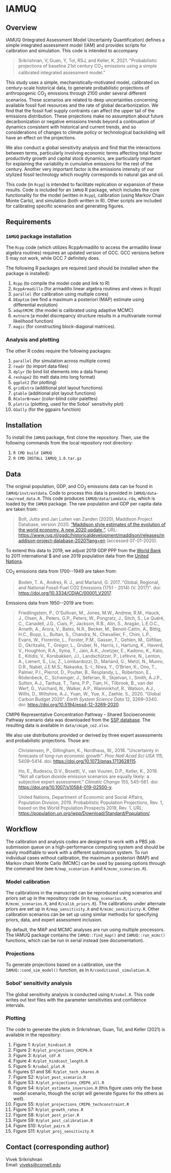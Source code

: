 # IAMUQ

## Overview

IAMUQ (Integrated Assessment Model Uncertainty Quantification) defines a simple integrated assessment model (IAM) and provides scripts for calibration and simulation. This code is intended to accompany

> Srikrishnan, V,  Guan, Y, Tol, RSJ, and Keller, K, 2021. "Probabilistic projections of baseline 21st century CO$_2$ emissions using a simple calibrated integrated assessment model."

This study uses a simple, mechanistically-motivated model, calibrated on century-scale historical data, to generate probabilistic projections of anthropogenic CO<sub>2</sub> emissions through 2100 under several different scenarios. These scenarios are related to deep uncertainties concerning available fossil fuel resources and the rate of global decarbonization. We find that the fossil fuel supply contraints can affect the upper tail of the emissions distribution. These projections make no assumption about future decarbonization or negative emissions trends beyond a continuation of dynamics consistent with historical and current trends, and so considerations of changes to climate policy or technological backsliding will have an effect on the projections.

We also conduct a global sensitivity analysis and find that the interactions between terms, particularly involving economic terms affecting total factor productivity growth and capital stock dynamics, are particularly important for explaining the variability in cumulative emissions for the rest of the century. Another very important factor is the emissions intensity of our stylized fossil technology which roughly corresponds to natural gas and oil.

This code (in `Rcpp`) is intended to facilitate replication or expansion of these results. Code is included for an `IAMUQ` R package, which includes the core functionality for the model (written in `Rcpp`), calibration (using Markov Chain Monte Carlo), and simulation (both written in R). Other scripts are included for calibrating specific scenarios and generating figures.

## Requirements

### `IAMUQ` package installation

The `Rcpp` code (which utilizes RcppArmadillo to access the armadillo linear algebra routines) requires an updated version of GCC. GCC versions before 5 may not work, while GCC 7 definitely does. 

The following R packages are required (and should be installed when the package is installed):

1. `Rcpp` (to compile the model code and link to R)
2. `RcppArmadillo` (for armadillo linear algebra routines and views in Rcpp)
3. `parallel` (for calibration using multiple cores)
4. `DEoptim` (we find a maximum a posteriori (MAP) estimate using differential evolution)
5. `adaptMCMC` (the model is calibrated using adaptive MCMC)
6. `mvtnorm` (a model discrepancy structure results in a multivariate normal likelihood function)
7. `magic` (for constructing block-diagonal matrices).

### Analysis and plotting

The other R codes require the following packages:

1. `parallel` (for simulation across multiple cores)
2. `readr` (to import data files)
3. `dplyr` (to bind list elements into a data frame)
4. `reshape2` (to melt data into long format)
5. `ggplot2` (for plotting)
6. `gridExtra` (additional plot layout functions)
7. `gtable` (additional plot layout functions)
8. `RColorBrewer` (color-blind color palettes)
9. `plotrix` (plotting, used for the Sobol` sensitivity plot)
10. `GGally` (for the ggpairs function)

## Installation

To install the `IAMUQ` package, first clone the repository. Then, use the following commands from the local repository root directory:

1. `R CMD build IAMUQ`
2. `R CMD INSTALL IAMUQ_1.0.tar.gz`

## Data

The original population, GDP, and CO<sub>2</sub> emissions data can be found in `IAMUQ/inst/extdata`. Code to process this data is provided in `IAMUQ/data-raw/read_data.R`. This code produces `IAMUQ/data/iamdata.rda`, which is loaded by the `IAMUQ` package. The raw population and GDP per capita data are taken from:

> Bolt, Jutta and Jan Luiten van Zanden (2020), Maddison Project Database, version 2020. [“Maddison style estimates of the evolution of the world economy. A new 2020 update ”](https://www.rug.nl/ggdc/historicaldevelopment/maddison/publications/wp15.pdf). URL: <https://www.rug.nl/ggdc/historicaldevelopment/maddison/releases/maddison-project-database-2020?lang=en> (accessed 07-01-2020).

To extend this data to 2019, we adjust 2019 GDP PPP from the [World Bank](https://data.worldbank.org/indicator/NY.GDP.MKTP.PP.KD) to 2011 international $ and use 2019 population data from the [United Nations](https://population.un.org/wpp/).

CO<sub>2</sub> emissions data from 1700--1949 are taken from:

> Boden, T. A., Andres, R. J., and Marland, G. 2017. "Global, Regional, and National Fossil-Fuel CO2 Emissions (1751 - 2014) (V. 2017)". doi: <https://doi.org/10.3334/CDIAC/00001_V2017>.

Emissions data from 1950--2019 are from:

> Friedlingstein, P., O’Sullivan, M., Jones, M.W., Andrew, R.M., Hauck, J., Olsen, A., Peters, G.P., Peters, W., Pongratz, J., Sitch, S., Le Quéré, C., Canadell, J.G., Ciais, P., Jackson, R.B., Alin, S., Aragão, L.E.O.C., Arneth, A., Arora, V., Bates, N.R., Becker, M., Benoit-Cattin, A., Bittig, H.C., Bopp, L., Bultan, S., Chandra, N., Chevallier, F., Chini, L.P., Evans, W., Florentie, L., Forster, P.M., Gasser, T., Gehlen, M., Gilfillan, D., Gkritzalis, T., Gregor, L., Gruber, N., Harris, I., Hartung, K., Haverd, V., Houghton, R.A., Ilyina, T., Jain, A.K., Joetzjer, E., Kadono, K., Kato, E., Kitidis, V., Korsbakken, J.I., Landschützer, P., Lefèvre, N., Lenton, A., Lienert, S., Liu, Z., Lombardozzi, D., Marland, G., Metzl, N., Munro, D.R., Nabel, J.E.M.S., Nakaoka, S.-I., Niwa, Y., O’Brien, K., Ono, T., Palmer, P.I., Pierrot, D., Poulter, B., Resplandy, L., Robertson, E., Rödenbeck, C., Schwinger, J., Séférian, R., Skjelvan, I., Smith, A.J.P., Sutton, A.J., Tanhua, T., Tans, P.P., Tian, H., Tilbrook, B., van der Werf, G., Vuichard, N., Walker, A.P., Wanninkhof, R., Watson, A.J., Willis, D., Wiltshire, A.J., Yuan, W., Yue, X., Zaehle, S., 2020. "Global Carbon Budget 2020". *Earth System Science Data* 12, 3269–3340. doi: <https://doi.org/10.5194/essd-12-3269-2020>.

CMIP6 Representative Concentration Pathway - Shared Socioeconomic Pathway scenario data was downloaded from the [SSP database](https://tntcat.iiasa.ac.at/SspDb/dsd). The resulting data is available in `data/cmip6_co2.xlsx`.

We also use distributions provided or derived by three expert assessments and probabilistic projections. Those are:

> Christensen, P., Gillingham, K., Nordhaus, W., 2018. "Uncertainty in forecasts of long-run economic growth". *Proc Natl Acad Sci USA* 115, 5409–5414. doi: <https://doi.org/10.1073/pnas.1713628115>.
> 
> Ho, E., Budescu, D.V., Bosetti, V., van Vuuren, D.P., Keller, K., 2019. "Not all carbon dioxide emission scenarios are equally likely: a subjective expert assessment." *Climatic Change* 155, 545–561. doi: <https://doi.org/10.1007/s10584-019-02500-y>.
> 
> United Nations, Department of Economic and Social Affairs, Population Division, 2019. Probabilistic Population Projections, Rev. 1, based on the World Population Prospects 2019, Rev. 1. URL: <https://population.un.org/wpp/Download/Standard/Population/>.

## Workflow

The calibration and analysis codes are designed to work with a PBS job submission queue on a high-performance computing system and should be easily modifiable to work with a different submission system. To run individual cases without calibration, the maximum a posteriori (MAP) and Markov chain Monte Carlo (MCMC) can be used by passing options through the command line (see `R/map_scenarios.R` and `R/mcmc_scenarios.R`).

### Model calibration

The calibrations in the manuscript can be reproduced using scenarios and priors set up in the repository code (in `R/map_scenarios.R`, `R/mcmc_scenarios.R`, and `R/calib_priors.R`). The calibrations under alternate priors are set up in `R/map_sensitivity.R` and `R/mcmc_sensitivity.R`. Other calibration scenarios can be set up using similar method)s for specifying priors, data, and expert assessment inclusion.

By default, the MAP and MCMC analyses are run using multiple processors. The IAMUQ package contains the `IAMUQ::find_map()` and `IAMUQ::run_mcmc()` functions, which can be run in serial instead (see documentation).

### Projections

To generate projections based on a calibration, use the `IAMUQ::cond_sim_model()` function, as in `R/conditional_simulation.R`.

### Sobol' sensitivity analysis

The global sensitivity analysis is conducted using `R/sobol.R`. This code writes out text files with the parameter sensitivities and confidence intervals.

### Plotting

The code to generate the plots in Srikrishnan, Guan, Tol, and Keller (2021) is available in the repository:

1. Figure 1: `R/plot_hindcast.R`
2. Figure 2: `R/plot_projections_CMIP6.R`
3. Figure 3: `R/plot_cdf.R`
4. Figure 4: `R/plot_hindcast_length.R`
5. Figure 5: `R/sobol_plot.R`
6. Figures S1 and S6: `R/plot_tech_shares.R`
5. Figure S2: `R/plot_post_scenario.R`
6. Figure S3: `R/plot_projections_CMIP6_all.R`
7. Figure S4: `R/plot_estimate_inversion.R` (this figure uses only the base model scenario, though the script will generate figures for the others as well).
8. Figure S5: `R/plot_projections_CMIP6_techconstraint.R` 
9. Figure S7: `R/plot_growth_rates.R`
10. Figure S8: `R/plot_post_prior.R`
11. Figure S9: `R/plot_post_calibration.R`
12. Figure S10: `R/plot_pairs.R`
13. Figure S11: `R/plot_proj_sensitivity.R`

## Contact (corresponding author)
Vivek Srikrishnan  
Email: <viveks@cornell.edu>
